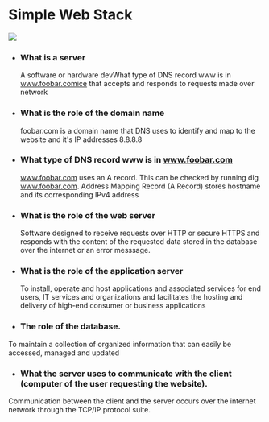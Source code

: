 # Simple Web Stack
![](https://github.com/valariembithe/alx-system_engineering-devops/blob/master/0x09-web_infrastructure_design/0-simple_web_stack.jpg)

- ### What is a server
  A software or hardware devWhat type of DNS record www is in www.foobar.comice that accepts and responds to requests made over network

- ### What is the role of the domain name
  foobar.com is a domain name that DNS uses to identify and map to the website and it's IP addresses 8.8.8.8

- ### What type of DNS record www is in www.foobar.com
  www.foobar.com uses an A record. This can be checked by running dig www.foobar.com. Address Mapping Record (A Record) stores hostname and its corresponding IPv4 address

- ### What is the role of the web server
  Software designed to receive requests over HTTP or secure HTTPS and responds with the content of the requested data stored in the database over the internet or an error messsage.

- ### What is the role of the application server
  To install, operate and host applications and associated services for end users, IT services and organizations and facilitates the hosting and delivery of high-end consumer or business applications

- ### The role of the database.
To maintain a collection of organized information that can easily be accessed, managed and updated

- ### What the server uses to communicate with the client (computer of the user requesting the website).
Communication between the client and the server occurs over the internet network through the TCP/IP protocol suite.
